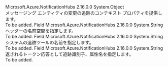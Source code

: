 <Type Name="TrackingContext" FullName="Microsoft.Azure.NotificationHubs.Tracing.TrackingContext">
  <TypeSignature Language="C#" Value="public sealed class TrackingContext" />
  <TypeSignature Language="ILAsm" Value=".class public auto ansi sealed beforefieldinit TrackingContext extends System.Object" />
  <TypeSignature Language="DocId" Value="T:Microsoft.Azure.NotificationHubs.Tracing.TrackingContext" />
  <TypeSignature Language="VB.NET" Value="Public NotInheritable Class TrackingContext" />
  <TypeSignature Language="F#" Value="type TrackingContext = class" />
  <AssemblyInfo>
    <AssemblyName>Microsoft.Azure.NotificationHubs</AssemblyName>
    <AssemblyVersion>2.16.0.0</AssemblyVersion>
  </AssemblyInfo>
  <Base>
    <BaseTypeName>System.Object</BaseTypeName>
  </Base>
  <Interfaces />
  <Docs>
    <summary>メッセージング エンティティの変更の追跡のコンテキスト プロパティを提供します。</summary>
    <remarks>To be added.</remarks>
  </Docs>
  <Members>
    <Member MemberName="HeaderNamespace">
      <MemberSignature Language="C#" Value="public const string HeaderNamespace;" />
      <MemberSignature Language="ILAsm" Value=".field public static literal string HeaderNamespace" />
      <MemberSignature Language="DocId" Value="F:Microsoft.Azure.NotificationHubs.Tracing.TrackingContext.HeaderNamespace" />
      <MemberSignature Language="VB.NET" Value="Public Const HeaderNamespace As String " />
      <MemberSignature Language="F#" Value="val mutable HeaderNamespace : string" Usage="Microsoft.Azure.NotificationHubs.Tracing.TrackingContext.HeaderNamespace" />
      <MemberType>Field</MemberType>
      <AssemblyInfo>
        <AssemblyName>Microsoft.Azure.NotificationHubs</AssemblyName>
        <AssemblyVersion>2.16.0.0</AssemblyVersion>
      </AssemblyInfo>
      <ReturnValue>
        <ReturnType>System.String</ReturnType>
      </ReturnValue>
      <Docs>
        <summary>ヘッダーの名前空間を指定します。</summary>
        <remarks>To be added.</remarks>
      </Docs>
    </Member>
    <Member MemberName="SystemTrackerName">
      <MemberSignature Language="C#" Value="public const string SystemTrackerName;" />
      <MemberSignature Language="ILAsm" Value=".field public static literal string SystemTrackerName" />
      <MemberSignature Language="DocId" Value="F:Microsoft.Azure.NotificationHubs.Tracing.TrackingContext.SystemTrackerName" />
      <MemberSignature Language="VB.NET" Value="Public Const SystemTrackerName As String " />
      <MemberSignature Language="F#" Value="val mutable SystemTrackerName : string" Usage="Microsoft.Azure.NotificationHubs.Tracing.TrackingContext.SystemTrackerName" />
      <MemberType>Field</MemberType>
      <AssemblyInfo>
        <AssemblyName>Microsoft.Azure.NotificationHubs</AssemblyName>
        <AssemblyVersion>2.16.0.0</AssemblyVersion>
      </AssemblyInfo>
      <ReturnValue>
        <ReturnType>System.String</ReturnType>
      </ReturnValue>
      <Docs>
        <summary>システムの追跡ツールの名前を指定します。</summary>
        <remarks>To be added.</remarks>
      </Docs>
    </Member>
    <Member MemberName="TrackingIdName">
      <MemberSignature Language="C#" Value="public const string TrackingIdName;" />
      <MemberSignature Language="ILAsm" Value=".field public static literal string TrackingIdName" />
      <MemberSignature Language="DocId" Value="F:Microsoft.Azure.NotificationHubs.Tracing.TrackingContext.TrackingIdName" />
      <MemberSignature Language="VB.NET" Value="Public Const TrackingIdName As String " />
      <MemberSignature Language="F#" Value="val mutable TrackingIdName : string" Usage="Microsoft.Azure.NotificationHubs.Tracing.TrackingContext.TrackingIdName" />
      <MemberType>Field</MemberType>
      <AssemblyInfo>
        <AssemblyName>Microsoft.Azure.NotificationHubs</AssemblyName>
        <AssemblyVersion>2.16.0.0</AssemblyVersion>
      </AssemblyInfo>
      <ReturnValue>
        <ReturnType>System.String</ReturnType>
      </ReturnValue>
      <Docs>
        <summary>返されるトークン応答として追跡識別子、属性名を指定します。</summary>
        <remarks>To be added.</remarks>
      </Docs>
    </Member>
  </Members>
</Type>